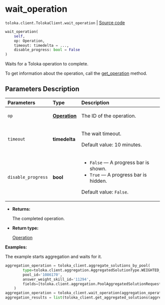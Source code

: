 # wait_operation
`toloka.client.TolokaClient.wait_operation` | [Source code](https://github.com/Toloka/toloka-kit/blob/v1.2.1/src/client/__init__.py#L2931)

```python
wait_operation(
    self,
    op: Operation,
    timeout: timedelta = ...,
    disable_progress: bool = False
)
```

Waits for a Toloka operation to complete.


To get information about the operation, call the [get_operation](toloka.client.TolokaClient.get_operation.md) method.

## Parameters Description

| Parameters | Type | Description |
| :----------| :----| :-----------|
`op`|**[Operation](toloka.client.operations.Operation.md)**|<p>The ID of the operation.</p>
`timeout`|**timedelta**|<p>The wait timeout. </p><p>Default value: 10 minutes.</p>
`disable_progress`|**bool**|<ul> <li>`False` — A progress bar is shown.</li> <li>`True` — A progress bar is hidden.</li> </ul> <p></p><p>Default value: `False`.</p>

* **Returns:**

  The completed operation.

* **Return type:**

  [Operation](toloka.client.operations.Operation.md)

**Examples:**

The example starts aggregation and waits for it.

```python
aggregation_operation = toloka_client.aggregate_solutions_by_pool(
        type=toloka.client.aggregation.AggregatedSolutionType.WEIGHTED_DYNAMIC_OVERLAP,
        pool_id='1086170',
        answer_weight_skill_id='11294',
        fields=[toloka.client.aggregation.PoolAggregatedSolutionRequest.Field(name='result')]
    )
aggregation_operation = toloka_client.wait_operation(aggregation_operation)
aggregation_results = list(toloka_client.get_aggregated_solutions(aggregation_operation.id))
```
